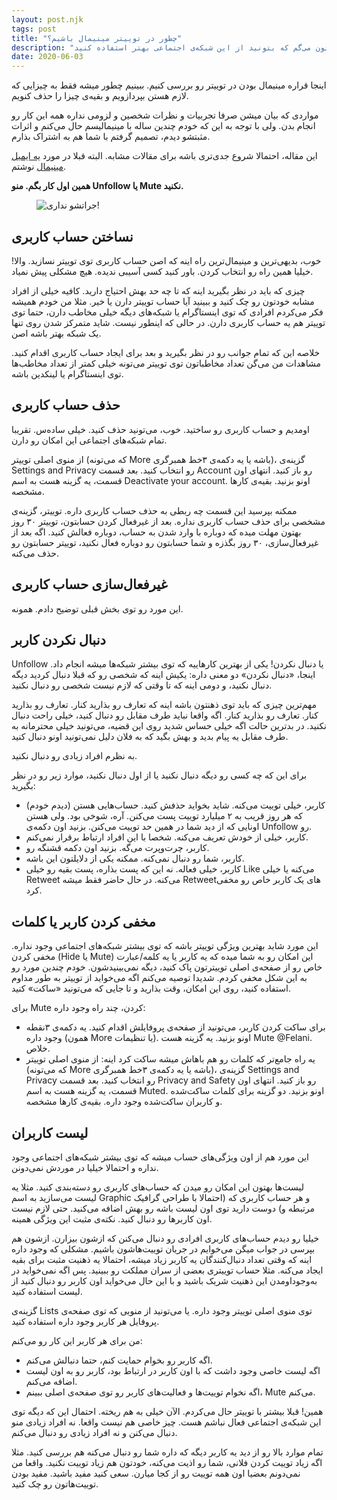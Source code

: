 ```yaml
---
layout: post.njk
tags: post
title: "چطور در توییتر مینیمال باشیم؟"
description: "اگه توی توییتر فعال هستید و هر دفعه که ازش استفاده می‌کنید واستون اعصاب نمی‌مونه، این مطلب رو بخونید. ابزارها و راه‌هایی رو بهتون می‌گم که بتونید از این شبکه‌ی اجتماعی بهتر استفاده کنید."
date: 2020-06-03
---
```


اینجا قراره مینیمال بودن در توییتر رو بررسی کنیم. ببینیم چطور میشه فقط به چیزایی که لازم هستن بپردازویم و بقیه‌ی چیزا را حذف کنویم.

مواردی که بیان میشن صرفا تجربیات و نظرات شخصین و لزومی نداره همه این کار رو انجام بدن. ولی با توجه به این که خودم چندین ساله با مینیمالیسم حال می‌کنم و اثرات مثبتشو دیدم، تصمیم گرفتم با شما هم به اشتراک بذارم.

این مقاله، احتمالا شروع جدی‌تری باشه برای مقالات مشابه. البته قبلا در مورد
<a href="/email">یه ایمیل مینیمال</a>
نوشتم.

**همین اول کار بگم. منو Unfollow یا Mute نکنید.**

<figure>
  <img src="{{ website.assetsPath }}/images/content/don't-you-dare.gif" alt="جراتشو نداری!">
</figure>

## نساختن حساب کاربری
خوب، بدیهی‌ترین و مینیمال‌ترین راه اینه که اصن حساب کاربری توی توییتر نسازید. والا! خیلیا همین راه رو انتخاب کردن. باور کنید کسی آسیبی ندیده. هیچ مشکلی پیش نمیاد.

چیزی که باید در نظر بگیرید اینه که تا چه حد بهش احتیاج دارید. کافیه خیلی از افراد مشابه خودتون رو چک کنید و ببینید آیا حساب توییتر دارن یا خیر. مثلا من خودم همیشه فکر می‌کردم افرادی که توی اینستاگرام یا شبکه‌های دیگه خیلی مخاطب دارن، حتما توی توییتر هم یه حساب کاربری دارن. در حالی که اینطور نیست. شاید متمرکز شدن روی تنها یک شبکه بهتر باشه اصن.

خلاصه این که تمام جوانب رو در نظر بگیرید و بعد برای ایجاد حساب کاربری اقدام کنید. مشاهدات من می‌گن تعداد مخاطباتون توی توییتر می‌تونه خیلی کمتر از تعداد مخاطب‌ها توی اینستاگرام یا لینکدین باشه.

## حذف حساب کاربری
اومدیم و حساب کاربری رو ساختید. خوب، می‌تونید حذف کنید. خیلی ساده‌س. تقریبا تمام شبکه‌های اجتماعی این امکان رو دارن.

از منوی اصلی توییتر (که می‌تونه More باشه یا یه دکمه‌ی ۳خط همبرگری)، گزینه‌ی Settings and Privacy رو انتخاب کنید. بعد قسمت Account رو باز کنید. انتهای اون قسمت، یه گزینه هست به اسم Deactivate your account. اونو بزنید. بقیه‌ی کارها مشخصه.

ممکنه بپرسید این قسمت چه ربطی به حذف حساب کاربری داره. توییتر، گزینه‌ی مشخصی برای حذف حساب کاربری نداره. بعد از غیرفعال کردن حسابتون، توییتر ۳۰ روز بهتون مهلت میده که دوباره با وارد شدن به حساب، دوباره فعالش کنید. اگه بعد از غیرفعال‌سازی، ۳۰ روز بگذزه و شما حسابتون رو دوباره فعال نکنید، توییتر حسابتون رو حذف می‌کنه.

## غیرفعال‌سازی حساب کاربری
این مورد رو توی بخش قبلی توضیح دادم. همونه.

## دنبال نکردن کاربر
Unfollow یا دنبال نکردن! یکی از بهترین کارهاییه که توی بیشتر شبکه‌ها میشه انجام داد. اینجا، «دنبال نکردن» دو معنی داره: یکیش اینه که شخصی رو که قبلا دنبال کردید دیگه دنبال نکنید، و دومی اینه که تا وقتی که لازم نیست شخصی رو دنبال نکنید.

مهم‌ترین چیزی که باید توی ذهنتون باشه اینه که تعارف رو بذارید کنار. تعارف رو بذارید کنار. تعارف رو بذارید کنار. اگه واقعا نباید طرف مقابل رو دنبال کنید، خیلی راحت دنبال نکنید. در بدترین حالت اگه خیلی حساس شدید روی این قضیه، می‌تونید خیلی محترمانه به طرف مقابل یه پیام بدید و بهش بگید که به فلان دلیل نمی‌تونید اونو دنبال کنید.

به نظرم افراد زیادی رو دنبال نکنید.

برای این که چه کسی رو دیگه دنبال نکنید یا از اول دنبال نکنید، موارد زیر رو در نظر بگیرید:
* کاربر، خیلی توییت می‌کنه. شاید بخواید حذفش کنید. حساب‌هایی هستن (دیدم خودم) که هر روز قریب به ۲ میلیارد توییت پست می‌کنن. آره، شوخی بود. ولی هستن اونایی که از دید شما در همین حد توییت می‌کنن. بزنید اون دکمه‌ی Unfollow رو.
* کاربر، خیلی از خودش تعریف می‌کنه. شخصا با این افراد ارتباط برقرار نمی‌کنم.
* کاربر، چرت‌وپرت می‌گه. بزنید اون دکمه قشنگه رو.
* کاربر، شما رو دنبال نمی‌کنه. ممکنه یکی از دلایلتون این باشه.
* کاربر، خیلی فعاله. نه این که پست بذاره، پست بقیه رو خیلی Like می‌کنه یا خیلی Retweet می‌کنه. در حال حاضر فقط میشه Retweetهای یک کاربر خاص رو مخفی کرد.

## مخفی کردن کاربر یا کلمات
این مورد شاید بهترین ویژگی توییتر باشه که توی بیشتر شبکه‌های اجتماعی وجود نداره. مخفی کردن (Hide یا Mute) این امکان رو به شما میده که یه کاربر یا یه کلمه/عبارت خاص رو از صفحه‌ی اصلی توییترتون پاک کنید، دیگه نمی‌بینیدشون. خودم چندین مورد رو به این شکل مخفی کردم. شدیدا توصیه می‌کنم اگه می‌خواید از توییتر به طور مداوم استفاده کنید، روی این امکان، وقت بذارید و تا جایی که می‌تونید «ساکت» کنید.

برای Mute کردن، چند راه وجود داره:
* برای ساکت کردن کاربر، می‌تونید از صفحه‌ی پروفایلش اقدام کنید. یه دکمه‌ی ۳نقطه وجود داره (همون More یا تنظیمات). اونو بزنید. یه گزینه هست Mute @Felani. خلاص.
* یه راه جامع‌تر که کلمات رو هم باهاش میشه ساکت کرد اینه: از منوی اصلی توییتر (که می‌تونه More باشه یا یه دکمه‌ی ۳خط همبرگری)، گزینه‌ی Settings and Privacy رو انتخاب کنید. بعد قسمت Privacy and Safety رو باز کنید. انتهای اون قسمت، یه گزینه هست به اسم Muted. اونو بزنید. دو گزینه برای کلمات ساکت‌شده و کاربران ساکت‌شده وجود داره. بقیه‌ی کارها مشخصه.

## لیست کاربران
این مورد هم از اون ویژگی‌های حساب میشه که توی بیشتر شبکه‌های اجتماعی وجود نداره و احتمالا خیلیا در موردش نمی‌دونن.

لیست‌ها بهتون این امکان رو میدن که حساب‌های کاربری رو دسته‌بندی کنید. مثلا یه لیست می‌سازید به اسم Graphic و هر حساب کاربری که (احتمالا با طراحی گرافیک مرتبطه و) دوست دارید توی اون لیست باشه رو بهش اضافه می‌کنید. حتی لازم نیست اون کاربرها رو دنبال کنید. نکته‌ی مثبت این ویژگی همینه.

خیلیا رو دیدم حساب‌های کاربری افرادی رو دنبال می‌کنن که ازشون بیزارن. ازشون هم بپرسی در جواب میگن می‌خوایم در جریان توییت‌هاشون باشیم. مشکلی که وجود داره اینه که وقتی تعداد دنبال‌کنندگان یه کاربر زیاد میشه، احتمالا یه ذهنیت مثبت برای بقیه ایجاد می‌کنه. مثلا حساب توییتری بعضی از سران مملکت رو ببینید. پس اگه نمی‌خواید در به‌وجوداومدن این ذهنیت شریک باشید و با این حال می‌خواید اون کاربر رو دنبال کنید از لیست استفاده کنید.

گزینه‌ی Lists توی منوی اصلی توییتر وجود داره. یا می‌تونید از منویی که توی صفحه‌ی پروفایل هر کاربر وجود داره استفاده کنید.

من برای هر کاربر این کار رو می‌کنم:
* اگه کاربر رو بخوام حمایت کنم، حتما دنبالش می‌کنم.
* اگه لیست خاصی وجود داشت که با اون کاربر در ارتباط بود، کاربر رو به اون لیست اضافه می‌کنم.
* اگه نخوام توییت‌ها و فعالیت‌های کاربر رو توی صفحه‌ی اصلی ببینم، Mute می‌کنم.

همین! قبلا بیشتر با توییتر حال می‌کردم. الآن خیلی به هم ریخته. احتمال این که دیگه توی این شبکه‌ی اجتماعی فعال نباشم هست. چیز خاصی هم نیست واقعا. نه افراد زیادی منو دنبال می‌کنن و نه افراد زیادی رو دنبال می‌کنم.

تمام موارد بالا رو از دید یه کاربر دیگه که داره شما رو دنبال می‌کنه هم بررسی کنید. مثلا اگه زیاد توییت کردن فلانی، شما رو اذیت می‌کنه، خودتون هم زیاد توییت نکنید. واقعا من نمی‌دونم بعضیا اون همه توییت رو از کجا میارن. سعی کنید مفید باشید. مفید بودن توییت‌هاتون رو چک کنید.
